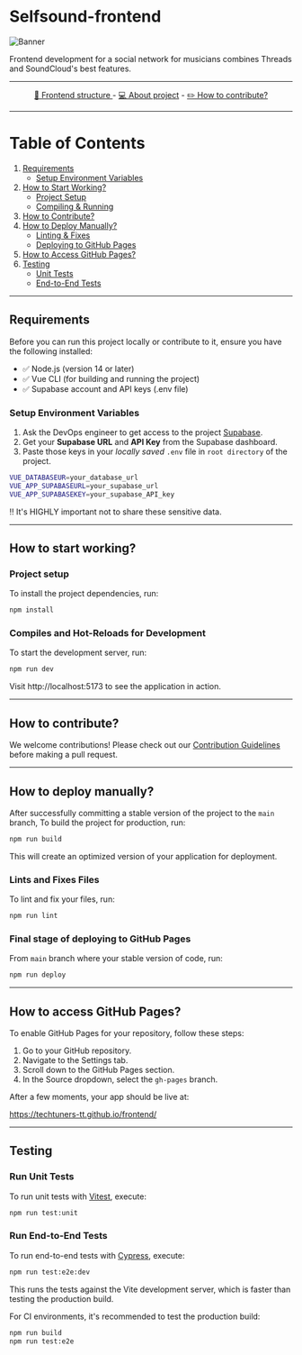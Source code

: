 # Selfsound-frontend

![Banner](https://github.com/TechTuners-TT/frontend/blob/main/docs/img/GitHub%20banner.png?raw=true)

Frontend development for a social network for musicians combines Threads and SoundCloud's best features.

---
<div align="center">
  <a href="docs/PROJECT-STRUCTURE.md">🔭 Frontend structure </a> -
  <a href="https://www.example.com">💻 About project</a> - 
  <a href="docs/CONTRIBUTING.md">✏️ How to contribute?</a> 
</div>

---

# Table of Contents
 
1. [Requirements](#requirements)  
   - [Setup Environment Variables](#setup-environment-variables)  
2. [How to Start Working?](#how-to-start-working)  
   - [Project Setup](#project-setup)  
   - [Compiling & Running](#compiles-and-hot-reloads-for-development)  
3. [How to Contribute?](#how-to-contribute)  
4. [How to Deploy Manually?](#how-to-deploy-manually)   
   - [Linting & Fixes](#lints-and-fixes-files)  
   - [Deploying to GitHub Pages](#final-stage-of-deploying-to-github-pages)  
5. [How to Access GitHub Pages?](#how-to-access-github-pages)  
6. [Testing](#testing)  
   - [Unit Tests](#run-unit-tests)  
   - [End-to-End Tests](#run-end-to-end-tests)  

---

## Requirements

Before you can run this project locally or contribute to it, ensure you have the following installed:

- ✅ Node.js (version 14 or later)
- ✅ Vue CLI (for building and running the project)
- ✅ Supabase account and API keys (.env file)

### Setup Environment Variables

1. Ask the DevOps engineer to get access to the project [Supabase](https://supabase.io/).
2. Get your **Supabase URL** and **API Key** from the Supabase dashboard.
3. Paste those keys in your *locally saved* `.env` file in `root directory` of the project.

```sh
VUE_DATABASEUR=your_database_url
VUE_APP_SUPABASEURL=your_supabase_url
VUE_APP_SUPABASEKEY=your_supabase_API_key
```

‼️ It's HIGHLY important not to share these sensitive data.

---

## How to start working?

### Project setup
To install the project dependencies, run:

```sh
npm install
```

### Compiles and Hot-Reloads for Development

To start the development server, run:

```sh
npm run dev
```

Visit http://localhost:5173 to see the application in action.

---

## How to contribute?
We welcome contributions! Please check out our [Contribution Guidelines](docs/CONTRIBUTING.md) before making a pull request.

---

## How to deploy manually?

After successfully committing a stable version of the project to the `main` branch,
To build the project for production, run:

```sh
npm run build
```

This will create an optimized version of your application for deployment.

### Lints and Fixes Files

To lint and fix your files, run:

```sh
npm run lint
```

### Final stage of deploying to GitHub Pages

From `main` branch where your stable version of code, run:

```sh
npm run deploy
```

---

## How to access GitHub Pages?

To enable GitHub Pages for your repository, follow these steps:

1. Go to your GitHub repository.
2. Navigate to the Settings tab.
3. Scroll down to the GitHub Pages section.
4. In the Source dropdown, select the `gh-pages` branch.

After a few moments, your app should be live at:

https://techtuners-tt.github.io/frontend/

---

## Testing

### Run Unit Tests

To run unit tests with [Vitest](https://vitest.dev/), execute:

```sh
npm run test:unit
```

### Run End-to-End Tests

To run end-to-end tests with [Cypress](https://www.cypress.io/), execute:

```sh
npm run test:e2e:dev
```

This runs the tests against the Vite development server, which is faster than testing the production build.

For CI environments, it's recommended to test the production build:

```sh
npm run build
npm run test:e2e

